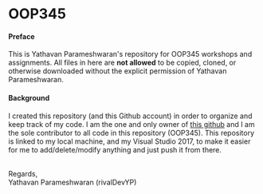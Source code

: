 # OOP345

#### Preface
This is Yathavan Parameshwaran's repository for OOP345 workshops and assignments. All files in here are **not allowed** to be copied, cloned, or otherwise downloaded without the explicit permission of Yathavan Parameshwaran.
<br />
#### Background
I created this repository (and this Github account) in order to organize and keep track of my code. I am the one and only owner of [this github](https://github.com/rivalDevYP) and I am the sole contributor to all code in this repository (OOP345). This repository is linked to my local machine, and my Visual Studio 2017, to make it easier for me to add/delete/modify anything and just push it from there.

<br />
Regards,
<br />
Yathavan Parameshwaran (rivalDevYP)


